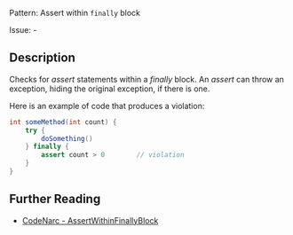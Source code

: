 Pattern: Assert within `finally` block

Issue: -

## Description

Checks for *assert* statements within a *finally* block. An *assert* can throw an exception, hiding the original exception, if there is one.

Here is an example of code that produces a violation:

``` groovy
int someMethod(int count) {
    try {
        doSomething()
    } finally {
        assert count > 0        // violation
    }
}
```

## Further Reading

* [CodeNarc - AssertWithinFinallyBlock](https://codenarc.github.io/CodeNarc/codenarc-rules-basic.html#assertwithinfinallyblock-rule)